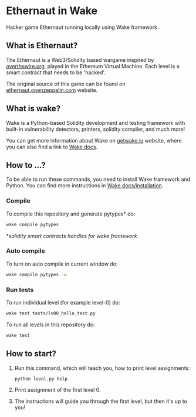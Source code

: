 # Ethernaut in Wake
Hacker game Ethernaut running locally using Wake framework.

## What is Ethernaut?

The Ethernaut is a Web3/Solidity based wargame inspired by [overthewire.org](https://overthewire.org/wargames/), played in the Ethereum Virtual Machine. Each level is a smart contract that needs to be 'hacked'.

The original source of this game can be found on [ethernaut.openzeppelin.com](https://ethernaut.openzeppelin.com) website.


## What is wake?

Wake is a Python-based Solidity development and testing framework with built-in vulnerability detectors, printers, solidity compiler, and much more!

You can get more information about Wake on [getwake.io](https://getwake.io/) website, where you can also find a link to [Wake docs](https://ackeeblockchain.com/wake/docs/latest/testing-framework/overview/).

## How to ...?

To be able to run these commands, you need to install Wake framework and Python. You can find more instructions in [Wake docs/installation](https://ackeeblockchain.com/wake/docs/latest/installation/).

### Compile

To compile this repository and generate pytypes* do:

```bash
wake compile pytypes
```
**solidity smart contracts handles for wake framework*

### Auto compile
To turn on auto compile in current window do:
```bash
wake compile pytypes -w
```

### Run tests
To run individual level (for example level-0) do:
```bash
wake test tests/lv00_hello_test.py
```

To run all levels in this repository do:
```bash
wake test
```

## How to start?

1) Run this command, which will teach you, how to print level assignments:
    ```bash
    python level.py help
    ```

2) Print assignment of the first level 0.
3) The instructions will guide you through the first level, but then it's up to you!

